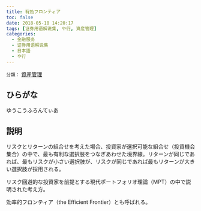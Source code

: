 ```yaml
---
title: 有効フロンティア
toc: false
date: 2018-05-18 14:20:17
tags: [证券用语解说集, や行, 資産管理]
categories:
  - 金融服务
  - 证券用语解说集
  - 日本語
  - や行
---
```


`分類：` [資産管理](/tags/資産管理/)

## ひらがな

ゆうこうふろんてぃあ

## 説明

リスクとリターンの組合せを考えた場合、投資家が選択可能な組合せ（投資機会集合）の中で、最も有利な選択肢をつなぎあわせた境界線。リターンが同じであれば、最もリスクが小さい選択肢が、リスクが同じであれば最もリターンが大きい選択肢が採用される。

リスク回避的な投資家を前提とする現代ポートフォリオ理論（MPT）の中で説明された考え方。

効率的フロンティア（the Efficient Frontier）とも呼ばれる。
